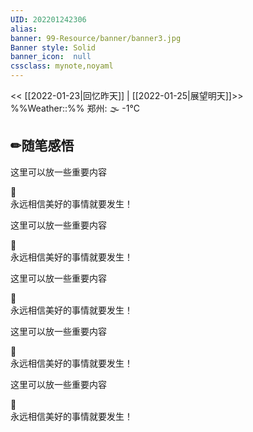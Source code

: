 ```yaml
---
UID: 202201242306 
alias:
banner: 99-Resource/banner/banner3.jpg 
Banner style: Solid
banner_icon:  null
cssclass: mynote,noyaml
---
```

<< [[2022-01-23|回忆昨天]] | [[2022-01-25|展望明天]]>>　　　　%%Weather::%% 郑州: 🌫  -1°C


## ✏随笔感悟






<!--notice3-->
<p class="stickies">
这里可以放一些重要内容
</p>


<!--notice4-->
<p class="stickies2" style="width: max(220px, 30%)" >
🎈<br> 永远相信美好的事情就要发生！
</p>

<!--notice3-->
<p class="stickies">
这里可以放一些重要内容
</p>


<!--notice4-->
<p class="stickies2" style="width: max(220px, 30%)" >
🎈<br> 永远相信美好的事情就要发生！
</p>

<!--notice3-->
<p class="stickies">
这里可以放一些重要内容
</p>


<!--notice4-->
<p class="stickies2" style="width: max(220px, 30%)" >
🎈<br> 永远相信美好的事情就要发生！
</p>

<!--notice3-->
<p class="stickies">
这里可以放一些重要内容
</p>


<!--notice4-->
<p class="stickies2" style="width: max(220px, 30%)" >
🎈<br> 永远相信美好的事情就要发生！
</p>

<!--notice3-->
<p class="stickies">
这里可以放一些重要内容
</p>


<!--notice4-->
<p class="stickies2" style="width: max(220px, 30%)" >
🎈<br> 永远相信美好的事情就要发生！
</p>

<!---->
</div>
<!---->
</div>
<!---->
</div>
<!---->
</div>
<!---->
</div>